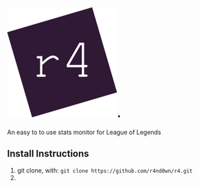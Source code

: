
<img src="https://raw.githubusercontent.com/r4nd0wn/r4/master/ressources/pictures/r4.svg?sanitize=true">.
==================

An easy to to use stats monitor for League of Legends

Install Instructions
------------------

1. git clone, with:
`git clone https://github.com/r4nd0wn/r4.git`
2. 

